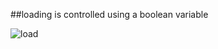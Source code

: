 
##loading is controlled using a boolean variable

![load](https://user-images.githubusercontent.com/74947287/229346130-a35b24bc-52f9-445c-b4ef-b55c22eaf911.gif)


